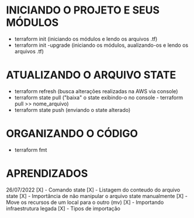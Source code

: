 # INICIANDO O PROJETO E SEUS MÓDULOS
- terraform init (iniciando os módulos e lendo os arquivos .tf)
- terraform init -upgrade (iniciando os módulos, aualizando-os e lendo os arquivos .tf)

# ATUALIZANDO O ARQUIVO STATE
- terraform refresh (busca alterações realizadas na AWS via console)
- terraform state pull ("baixa" o state exibindo-o no console - terraform pull >> nome_arquivo)
- terraform state push (enviando o state alterado)

# ORGANIZANDO O CÓDIGO
- terraform fmt




# APRENDIZADOS
26/07/2022
[X] - Comando state
[X] - Listagem do conteudo do arquivo state
[X] - Importância de não manipular o arquivo state manualmente
[X] - Move os recursos de um local para o outro (mv)
[X] - Importando infraestrutura legada
[X] - Tipos de importação